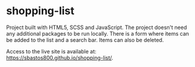 # shopping-list

Project built with HTML5, SCSS and JavaScript. The project doesn't need any additional packages to be run locally.
There is a form where items can be added to the list and a search bar. Items can also be deleted.  

Access to the live site is available at: https://sbastos800.github.io/shopping-list/.
